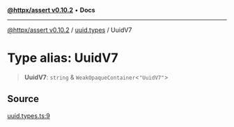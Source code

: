[**@httpx/assert v0.10.2**](../../README.md) • **Docs**

***

[@httpx/assert v0.10.2](../../README.md) / [uuid.types](../README.md) / UuidV7

# Type alias: UuidV7

> **UuidV7**: `string` & `WeakOpaqueContainer`\<`"UuidV7"`\>

## Source

[uuid.types.ts:9](https://github.com/belgattitude/httpx/blob/c2b4400d3e1e7ce81677911e5629c323b752b635/packages/assert/src/uuid.types.ts#L9)
